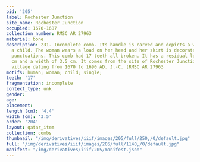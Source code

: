 ```yaml
---
pid: '205'
label: Rochester Junction
site_name: Rochester Junction
occupied: 1670-1687
collection_number: RMSC AR 27963
material: bone
description: 231. Incomplete comb. Its handle is carved and depicts a woman breastfeeding
  a child. The woman wears a load on her head and her skirt is decorated with fine
  punctuations. This comb had 17 teeth all broken. It has a residual length of 4.4
  cm and a width of 3.5 cm. It comes from the site of Rochester Junction a Seneca
  village dating from 1670 to 1690 AD. J.-C. (RMSC AR 27963
motifs: human; woman; child; single;
teeth: '17'
fragmentation: incomplete
context_type: unk
gender:
age:
placement:
length (cm): '4.4'
width (cm): '3.5'
order: '204'
layout: qatar_item
collection: combs
thumbnail: "/img/derivatives/iiif/images/205/full/250,/0/default.jpg"
full: "/img/derivatives/iiif/images/205/full/1140,/0/default.jpg"
manifest: "/img/derivatives/iiif/205/manifest.json"
---
```

